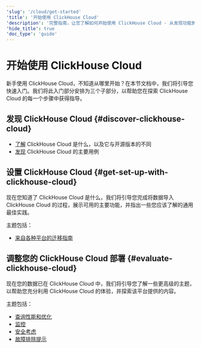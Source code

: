 ```yaml
---
'slug': '/cloud/get-started'
'title': '开始使用 ClickHouse Cloud'
'description': '完整指南，让您了解如何开始使用 ClickHouse Cloud - 从发现功能到部署和优化'
'hide_title': true
'doc_type': 'guide'
---
```



# 开始使用 ClickHouse Cloud

新手使用 ClickHouse Cloud，不知道从哪里开始？在本节文档中，我们将引导您快速入门。我们将此入门部分安排为三个子部分，以帮助您在探索 ClickHouse Cloud 的每一个步骤中获得指导。

<VerticalStepper headerLevel="h2">

## 发现 ClickHouse Cloud {#discover-clickhouse-cloud}

- [了解](/cloud/overview) ClickHouse Cloud 是什么，以及它与开源版本的不同
- [发现](/cloud/get-started/cloud/use-cases/overview) ClickHouse Cloud 的主要用例

## 设置 ClickHouse Cloud {#get-set-up-with-clickhouse-cloud}

现在您知道了 ClickHouse Cloud 是什么，我们将引导您完成将数据导入 ClickHouse Cloud 的过程，展示可用的主要功能，并指出一些您应该了解的通用最佳实践。

主题包括：

- [来自各种平台的迁移指南](/integrations/migration/overview)

## 调整您的 ClickHouse Cloud 部署 {#evaluate-clickhouse-cloud}

现在您的数据已在 ClickHouse Cloud 中，我们将引导您了解一些更高级的主题，以帮助您充分利用 ClickHouse Cloud 的体验，并探索该平台提供的内容。

主题包括：

- [查询性能和优化](/cloud/get-started/cloud/resource-tour#query-optimization)
- [监控](/cloud/get-started/cloud/resource-tour#monitoring)
- [安全考虑](/cloud/get-started/cloud/resource-tour#security)
- [故障排除提示](/troubleshooting)

</VerticalStepper>
